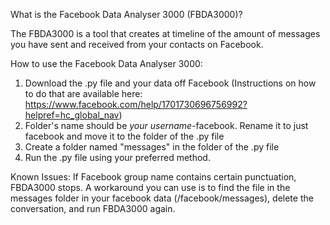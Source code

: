 What is the Facebook Data Analyser 3000 (FBDA3000)? 

The FBDA3000 is a tool that creates at timeline of the amount of messages you have sent and received from your contacts on Facebook.


How to use the Facebook Data Analyser 3000: 
1. Download the .py file and your data off Facebook (Instructions on how to do that are available here: https://www.facebook.com/help/1701730696756992?helpref=hc_global_nav)
2. Folder's name should be *your username*-facebook. Rename it to just facebook and move it to the folder of the .py file
3. Create a folder named "messages" in the folder of the .py file
4. Run the .py file using your preferred method. 

Known Issues:
If Facebook group name contains certain punctuation, FBDA3000 stops. A workaround you can use is to find the file in the messages folder in your facebook data (/facebook/messages), delete the conversation, and run FBDA3000 again.
